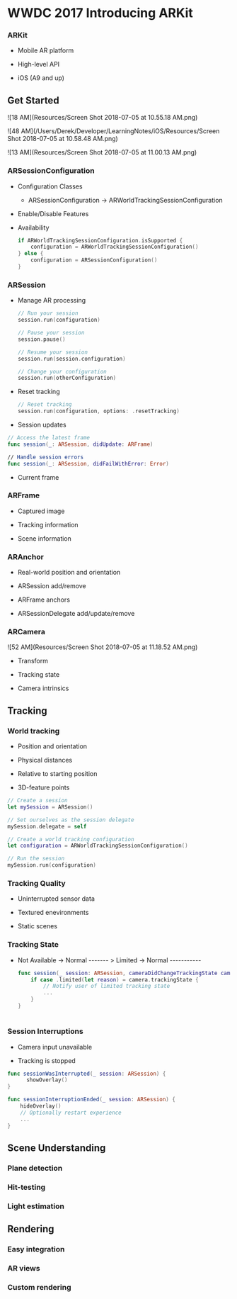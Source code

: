 # WWDC 2017 Introducing ARKit



### ARKit

* Mobile AR platform

* High-level API

* iOS (A9 and up)



## Get Started

![18 AM](Resources/Screen Shot 2018-07-05 at 10.55.18 AM.png)

![48 AM](/Users/Derek/Developer/LearningNotes/iOS/Resources/Screen Shot 2018-07-05 at 10.58.48 AM.png)

![13 AM](Resources/Screen Shot 2018-07-05 at 11.00.13 AM.png)





### ARSessionConfiguration

* Configuration Classes

  * ARSessionConfiguration -> ARWorldTrackingSessionConfiguration

* Enable/Disable Features

* Availability

  ```swift
  if ARWorldTrackingSessionConfiguration.isSupported {
      configuration = ARWorldTrackingSessionConfiguration()
  } else {
      configuration = ARSessionConfiguration()
  }
  ```

### ARSession

* Manage AR processing

  ```swift
  // Run your session
  session.run(configuration)
  
  // Pause your session
  session.pause()
  
  // Resume your session
  session.run(session.configuration)
  
  // Change your configuration
  session.run(otherConfiguration)
  ```

* Reset tracking

  ```swift
  // Reset tracking
  session.run(configuration, options: .resetTracking)
  ```

* Session updates

```swift
// Access the latest frame
func session(_: ARSession, didUpdate: ARFrame)

// Handle session errors
func session(_: ARSession, didFailWithError: Error)
```

* Current frame



### ARFrame

* Captured image

* Tracking information

* Scene information



### ARAnchor

* Real-world position and orientation

* ARSession add/remove

* ARFrame anchors

* ARSessionDelegate add/update/remove



### ARCamera

![52 AM](Resources/Screen Shot 2018-07-05 at 11.18.52 AM.png)

* Transform

* Tracking state

* Camera intrinsics



## Tracking

### World tracking

* Position and orientation

* Physical distances

* Relative to starting position

* 3D-feature points

```swift
// Create a session
let mySession = ARSession()

// Set ourselves as the session delegate
mySession.delegate = self

// Create a world tracking configuration
let configuration = ARWorldTrackingSessionConfiguration()

// Run the session
mySession.run(configuration)
```

### Tracking Quality

- Uninterrupted sensor data

- Textured enevironments

- Static scenes

  

### Tracking State

* Not Available -> Normal ------- > Limited -> Normal -----------

  ```swift
  func session(_ session: ARSession, cameraDidChangeTrackingState camera: ARCamera) {
      if case .limited(let reason) = camera.trackingState {
          // Notify user of limited tracking state
          ...
      }
  }
  ```

  # 

### Session Interruptions

* Camera input unavailable

* Tracking is stopped

```swift
func sessionWasInterrupted(_ session: ARSession) {
	  showOverlay()
}

func sessionInterruptionEnded(_ session: ARSession) {
    hideOverlay()
    // Optionally restart experience
    ...
}
```



## Scene Understanding



### Plane detection



### Hit-testing



### Light estimation



## Rendering

### Easy integration



### AR views

### Custom rendering
